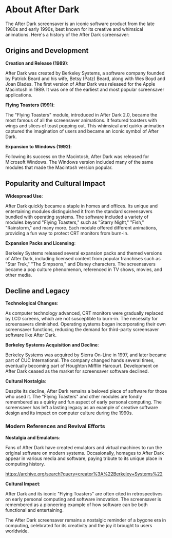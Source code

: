 # About After Dark

The After Dark screensaver is an iconic software product from the late 1980s and early 1990s, best known for its creative and whimsical animations. Here's a history of the After Dark screensaver:

## Origins and Development

 **Creation and Release (1989)**:
    
After Dark was created by Berkeley Systems, a software company founded by Patrick Beard and his wife, Betsy (Patz) Beard, along with Wes Boyd and Joan Blades. The first version of After Dark was released for the Apple Macintosh in 1989. It was one of the earliest and most popular screensaver applications.
	
**Flying Toasters (1991)**:
    
The "Flying Toasters" module, introduced in After Dark 2.0, became the most famous of all the screensaver animations. It featured toasters with wings and slices of toast popping out. This whimsical and quirky animation captured the imagination of users and became an iconic symbol of After Dark.
	
**Expansion to Windows (1992)**:
    
Following its success on the Macintosh, After Dark was released for Microsoft Windows. The Windows version included many of the same modules that made the Macintosh version popular.

## Popularity and Cultural Impact

**Widespread Use**:
    
After Dark quickly became a staple in homes and offices. Its unique and entertaining modules distinguished it from the standard screensavers bundled with operating systems. The software included a variety of modules beyond "Flying Toasters," such as "Starry Night," "Fish," "Rainstorm," and many more. Each module offered different animations, providing a fun way to protect CRT monitors from burn-in.

**Expansion Packs and Licensing**:
    
Berkeley Systems released several expansion packs and themed versions of After Dark, including licensed content from popular franchises such as "Star Trek," "The Simpsons," and Disney characters. The screensavers became a pop culture phenomenon, referenced in TV shows, movies, and other media.

## Decline and Legacy

**Technological Changes**:
    
As computer technology advanced, CRT monitors were gradually replaced by LCD screens, which are not susceptible to burn-in. The necessity for screensavers diminished. Operating systems began incorporating their own screensaver functions, reducing the demand for third-party screensaver software like After Dark.

**Berkeley Systems Acquisition and Decline**:
    
Berkeley Systems was acquired by Sierra On-Line in 1997, and later became part of CUC International. The company changed hands several times, eventually becoming part of Houghton Mifflin Harcourt. Development on After Dark ceased as the market for screensaver software declined.

**Cultural Nostalgia**:
    
Despite its decline, After Dark remains a beloved piece of software for those who used it. The "Flying Toasters" and other modules are fondly remembered as a quirky and fun aspect of early personal computing. The screensaver has left a lasting legacy as an example of creative software design and its impact on computer culture during the 1990s.

### Modern References and Revival Efforts

**Nostalgia and Emulators**:
    
Fans of After Dark have created emulators and virtual machines to run the original software on modern systems. Occasionally, homages to After Dark appear in various media and software, paying tribute to its unique place in computing history.

https://archive.org/search?query=creator%3A%22Berkeley+Systems%22

**Cultural Impact**:
    
After Dark and its iconic "Flying Toasters" are often cited in retrospectives on early personal computing and software innovation. The screensaver is remembered as a pioneering example of how software can be both functional and entertaining.

The After Dark screensaver remains a nostalgic reminder of a bygone era in computing, celebrated for its creativity and the joy it brought to users worldwide.